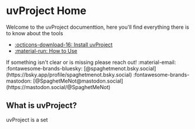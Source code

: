 # uvProject Home
Welcome to the uvProject documenttion, here you'll find everything there is to know about the tools
<div class="grid cards" markdown>

- [:octicons-download-16: Install uvProject](install.md)
- [:material-run: How to Use](using_autoconstraints.md)

</div>
If something isn't clear or is missing please reach out!    
:material-email: <spaghetmenot@gmail.com>   
:fontawesome-brands-bluesky: [@spaghetmenot.bsky.social](https://bsky.app/profile/spaghetmenot.bsky.social)  
:fontawesome-brands-mastodon: [@SpaghetMeNot@mastodon.social](https://mastodon.social/@SpaghetMeNot)

## What is uvProject?
uvProject is a set